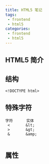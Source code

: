 ```yaml
---
title: HTML5 笔记
tags:
 - frontend
 - html5
categories:
 - frontend
 - html5
---
```


## HTML5 简介 ##

## 结构 ##
```code
<!DOCTYPE html>

```

## 特殊字符 ##
```code
字符		实体
 <		 &lt;
 >		 &gt;
 &		 &amp;


```

## 属性 ##

